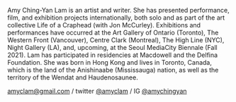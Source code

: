 Amy Ching-Yan Lam is an artist and writer. She has presented performance, film, and exhibition projects internationally, both solo and as part of the art collective Life of a Craphead (with Jon McCurley). Exhibitions and performances have occurred at the Art Gallery of Ontario (Toronto), The Western Front (Vancouver), Centre Clark (Montreal), The High Line (NYC), Night Gallery (LA), and, upcoming, at the Seoul MediaCity Biennale (Fall 2021). Lam has participated in residencies at Macdowell and the Delfina Foundation. She was born in Hong Kong and lives in Toronto, Canada, which is the land of the Anishinaabe (Mississauga) nation, as well as the territory of the Wendat and Haudenosaunee.
  
[amyclam@gmail.com](mailto:amyclam@gmail.com)&nbsp;/ twitter&nbsp;[@amyclam](https://twitter.com/amyclam)&nbsp;/ IG&nbsp;[@amychingyan](https://www.instagram.com/amychingyan/)
